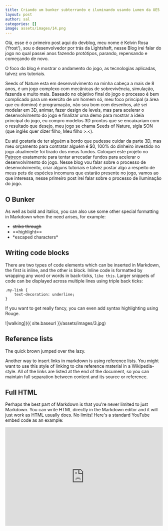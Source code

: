 ```yaml
---
title: Criando um bunker subterranêo e iluminando usando Lumen da UE5
layout: post
author: sal
categories: []
image: assets/images/14.png
---
```


Olá, esse é o primeiro post aqui do devblog, meu nome é Kelvin Rosa ('frost'), sou o desenvolvedor por trás da Lightshaft, nesse Blog irei falar do jogo no qual passei anos fazendo protótipos, parando, repensando e começando de novo. 

O foco do blog é mostrar o andamento do jogo, as tecnologias aplicadas, talvez uns tutoriais.

Seeds of Nature esta em desenvolvimento na minha cabeça a mais de 8 anos, é um jogo complexo com mecânicas de sobrevivência, simulação, fazenda e muito mais. Baseado no objetivo final do jogo o processo é bem complicado para um exercito de um homem só, meu foco principal (a área que eu domino) é programação, não sou bom com desenhos, até sei modelar em 3D, animar, fazer design de levels, mas para acelerar o desenvolvimento do jogo e finalizar uma demo para mostrar a ideia principal do jogo, eu compro modelos 3D prontos que se encaixariam com o resultado que desejo, meu jogo se chama Seeds of Nature, sigla SON (que inglês quer dizer filho, Meu filho >.<).

Eu até gostaria de ter alguém a bordo que pudesse cuidar da parte 3D, mas meu orçamento para contratar alguém é $0, 100% do dinheiro investido no jogo atualmente foi tirado dos meus fundos. Coloquei este projeto no <a href="https://www.patreon.com/lightshaft">Patreon</a> exatamente para tentar arrecadar fundos para acelerar o desenvolvimento do jogo. Nesse blog vou falar sobre o processo de desenvolvimento, criar alguns tutoriais e talvez postar algo a respeito de meus pets de espécies incomuns que estarão presente no jogo, vamos ao que interessa, nesse primeiro post irei falar sobre o processo de iluminação do jogo.


## O Bunker

As well as bold and italics, you can also use some other special formatting in Markdown when the need arises, for example:

+ ~~strike through~~
+ ==highlight==
+ \*escaped characters\*


## Writing code blocks

There are two types of code elements which can be inserted in Markdown, the first is inline, and the other is block. Inline code is formatted by wrapping any word or words in back-ticks, `like this`. Larger snippets of code can be displayed across multiple lines using triple back ticks:

```
.my-link {
    text-decoration: underline;
}
```

If you want to get really fancy, you can even add syntax highlighting using Rouge.


![walking]({{ site.baseurl }}/assets/images/3.jpg)

## Reference lists

The quick brown jumped over the lazy.

Another way to insert links in markdown is using reference lists. You might want to use this style of linking to cite reference material in a Wikipedia-style. All of the links are listed at the end of the document, so you can maintain full separation between content and its source or reference.

## Full HTML

Perhaps the best part of Markdown is that you're never limited to just Markdown. You can write HTML directly in the Markdown editor and it will just work as HTML usually does. No limits! Here's a standard YouTube embed code as an example:

<p><iframe style="width:100%;" height="315" src="https://www.youtube.com/embed/Cniqsc9QfDo?rel=0&amp;showinfo=0" frameborder="0" allowfullscreen></iframe></p>
